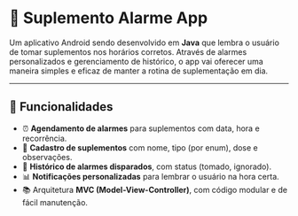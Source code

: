 # 💊 Suplemento Alarme App

Um aplicativo Android sendo desenvolvido em **Java** que lembra o usuário de tomar suplementos nos horários corretos. Através de alarmes personalizados e gerenciamento de histórico, o app vai oferecer uma maneira simples e eficaz de manter a rotina de suplementação em dia.

---

## 📱 Funcionalidades

- ⏰ **Agendamento de alarmes** para suplementos com data, hora e recorrência.
- 💊 **Cadastro de suplementos** com nome, tipo (por enum), dose e observações.
- 🧠 **Histórico de alarmes disparados**, com status (tomado, ignorado).
- 📊 **Notificações personalizadas** para lembrar o usuário na hora certa.
- 📚 Arquitetura **MVC (Model-View-Controller)**, com código modular e de fácil manutenção.
